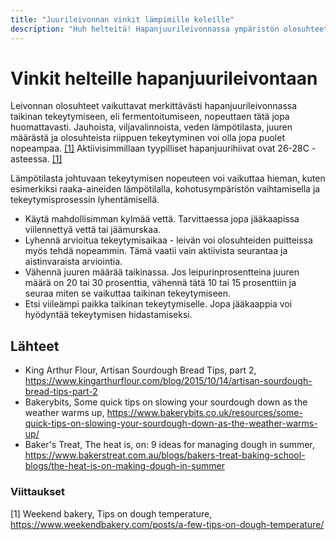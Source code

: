 ```yaml
---
title: "Juurileivonnan vinkit lämpimille keleille"
description: "Huh helteitä! Hapanjuurileivonnassa ympäristön olosuhteet ovat tärkeässä roolissa. Tekeytymisen nopeuteen voi kuitenkin vaikuttaa. Koostettuna joitain vinkkejä."
---
```


# Vinkit helteille hapanjuurileivontaan

Leivonnan olosuhteet vaikuttavat merkittävästi hapanjuurileivonnassa
taikinan tekeytymiseen, eli fermentoitumiseen, nopeuttaen tätä jopa
huomattavasti. Jauhoista, viljavalinnoista, veden lämpötilasta, 
juuren määrästä ja olosuhteista riippuen tekeytyminen voi olla jopa 
puolet nopeampaa. [[1]](#Lähteet) Aktiivisimmillaan tyypilliset hapanjuurihiivat
ovat 26-28C -asteessa. [[1]](#Lähteet)

Lämpötilasta johtuvaan tekeytymisen nopeuteen voi vaikuttaa hieman, kuten esimerkiksi raaka-aineiden
lämpötilalla, kohotusympäristön vaihtamisella ja tekeytymisprosessin lyhentämisellä.

* Käytä mahdollisimman kylmää vettä. Tarvittaessa jopa jääkaapissa viilennettyä
vettä tai jäämurskaa.
* Lyhennä arvioitua tekeytymisaikaa - leivän voi olosuhteiden puitteissa myös tehdä nopeammin.
Tämä vaatii vain aktiivista seurantaa ja aistinvaraista arviointia.
* Vähennä juuren määrää taikinassa. Jos leipurinprosentteina juuren määrä on
20 tai 30 prosenttia, vähennä tätä 10 tai 15 prosenttiin ja seuraa miten se vaikuttaa
taikinan tekeytymiseen.
* Etsi viileämpi paikka taikinan tekeytymiselle. Jopa jääkaappia voi hyödyntää
tekeytymisen hidastamiseksi.

## Lähteet

* King Arthur Flour, Artisan Sourdough Bread Tips, part 2, https://www.kingarthurflour.com/blog/2015/10/14/artisan-sourdough-bread-tips-part-2
* Bakerybits, Some quick tips on slowing your sourdough down as the weather warms up, https://www.bakerybits.co.uk/resources/some-quick-tips-on-slowing-your-sourdough-down-as-the-weather-warms-up/
* Baker's Treat, The heat is, on: 9 ideas for managing dough in summer, https://www.bakerstreat.com.au/blogs/bakers-treat-baking-school-blogs/the-heat-is-on-making-dough-in-summer

### Viittaukset

[1] Weekend bakery, Tips on dough temperature, https://www.weekendbakery.com/posts/a-few-tips-on-dough-temperature/

